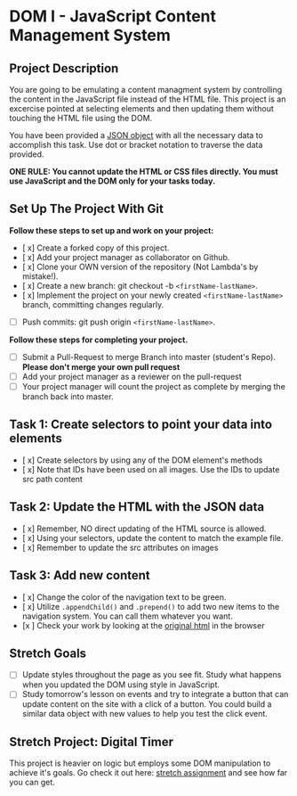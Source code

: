 # DOM I - JavaScript Content Management System

## Project Description
You are going to be emulating a content managment system by controlling the content in the JavaScript file instead of the HTML file. This project is an excercise pointed at selecting elements and then updating them without touching the HTML file using the DOM.

You have been provided a [JSON object](js/index.js) with all the necessary data to accomplish this task.  Use dot or bracket notation to traverse the data provided.

**ONE RULE: You cannot update the HTML or CSS files directly.  You must use JavaScript and the DOM only for your tasks today.**

## Set Up The Project With Git

**Follow these steps to set up and work on your project:**

* [ x] Create a forked copy of this project.
* [ x] Add your project manager as collaborator on Github.
* [ x] Clone your OWN version of the repository (Not Lambda's by mistake!).
* [ x] Create a new branch: git checkout -b `<firstName-lastName>`.
* [ x] Implement the project on your newly created `<firstName-lastName>` branch, committing changes regularly.
* [ ] Push commits: git push origin `<firstName-lastName>`.

**Follow these steps for completing your project.**

* [ ] Submit a Pull-Request to merge <firstName-lastName> Branch into master (student's  Repo). **Please don't merge your own pull request**
* [ ] Add your project manager as a reviewer on the pull-request
* [ ] Your project manager will count the project as complete by merging the branch back into master.

## Task 1: Create selectors to point your data into elements
* [ x] Create selectors by using any of the DOM element's methods
* [ x] Note that IDs have been used on all images.  Use the IDs to update src path content

## Task 2: Update the HTML with the JSON data
* [ x] Remember, NO direct updating of the HTML source is allowed.
* [ x] Using your selectors, update the content to match the example file.
* [ x] Remember to update the src attributes on images

## Task 3: Add new content
* [ x] Change the color of the navigation text to be green.
* [ x] Utilize `.appendChild()` and `.prepend()` to add two new items to the navigation system. You can call them whatever you want.
* [x ] Check your work by looking at the [original html](original.html) in the browser

## Stretch Goals
* [ ] Update styles throughout the page as you see fit.  Study what happens when you updated the DOM using style in JavaScript.  
* [ ] Study tomorrow's lesson on events and try to integrate a button that can update content on the site with a click of a button.  You could build a similar data object with new values to help you test the click event.

## Stretch Project: Digital Timer
This project is heavier on logic but employs some DOM manipulation to achieve it's goals.  Go check it out here: [stretch assignment](stretch-assignment) and see how far you can get. 